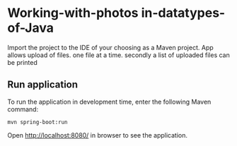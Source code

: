 # Working-with-photos in-datatypes-of-Java

Import the project to the IDE of your choosing as a Maven project.
App allows upload of files. one file at a time. secondly a list of uploaded files can be printed 
 
## Run application

To run the application in development time, enter the following Maven command:  
```
mvn spring-boot:run
```

Open [http://localhost:8080/](http://localhost:8080/) in browser to see the application.
